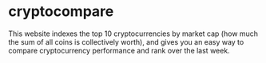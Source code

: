 # cryptocompare
This website indexes the top 10 cryptocurrencies by market cap (how much the sum of all coins is collectively worth), and gives you an easy way to compare cryptocurrency performance and rank over the last week.

